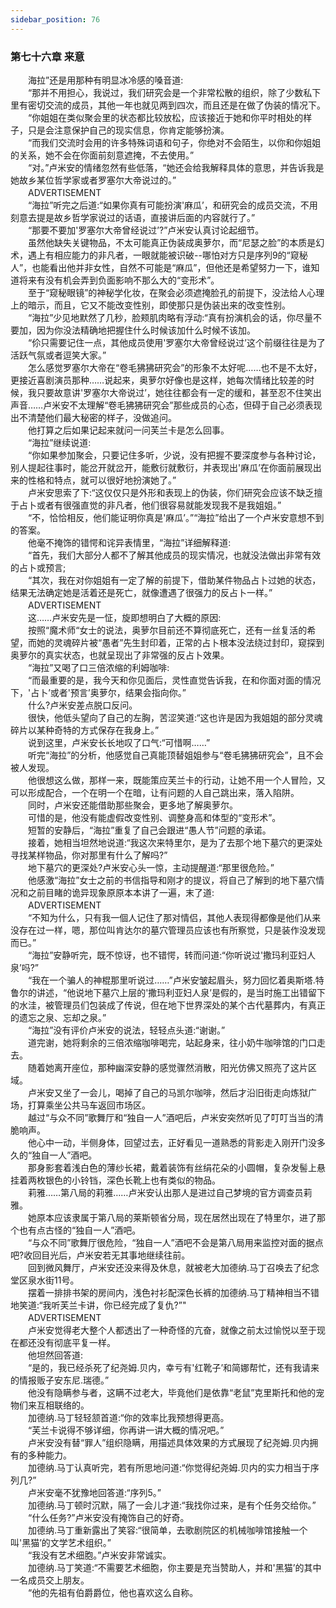 ```yaml
---
sidebar_position: 76
---
```

### 第七十六章 来意  


　　海拉”还是用那种有明显冰冷感的嗓音道:  
　　“那并不用担心，我说过，我们研究会是一个非常松散的组织，除了少数私下里有密切交流的成员，其他一年也就见两到四次，而且还是在做了伪装的情况下。  
　　“你姐姐在类似聚会里的状态都比较放松，应该接近于她和你平时相处的样子，只是会注意保护自己的现实信息，你肯定能够扮演。  
　　“而我们交流时会用的许多特殊词语和句子，你绝对不会陌生，以你和你姐姐的关系，她不会在你面前刻意遮掩，不去使用。”  
　　“对。”卢米安的情绪忽然有些低落，“她还会给我解释具体的意思，并告诉我是她故乡某位哲学家或者罗塞尔大帝说过的。”  
　　ADVERTISEMENT  
　　“海拉”听完之后道:“如果你真有可能扮演'麻瓜’，和研究会的成员交流，不用刻意去提是故乡哲学家说过的话语，直接讲后面的内容就行了。”  
　　“那要不要加'罗塞尔大帝曾经说过’?”卢米安认真讨论起细节。  
　　虽然他缺失关键物品，不太可能真正伪装成奥萝尔，而“尼瑟之脸”的本质是幻术，遇上有相应能力的非凡者，一眼就能被识破--哪怕对方只是序列9的“窥秘人”，也能看出他并非女性，自然不可能是“麻瓜”，但他还是希望努力一下，谁知道将来有没有机会弄到负面影响不那么大的“变形术”。  
　　至于“窥秘眼镜”的神秘学化妆，在聚会必须遮掩脸孔的前提下，没法给人心理上的暗示，而且，它又不能改变性别，即使那只是伪装出来的改变性别。  
　　“海拉”少见地默然了几秒，脸颊肌肉略有浮动:“真有扮演机会的话，你尽量不要加，因为你没法精确地把握住什么时候该加什么时候不该加。  
　　“伱只需要记住一点，其他成员使用'罗塞尔大帝曾经说过’这个前缀往往是为了活跃气氛或者逗笑大家。”  
　　怎么感觉罗塞尔大帝在“卷毛狒狒研究会”的形象不太好呢……也不是不太好，更接近喜剧演员那种……说起来，奥萝尔好像也是这样，她每次情绪比较差的时候，我只要故意讲'罗塞尔大帝说过’，她往往都会有一定的缓和，甚至忍不住笑出声音……卢米安不太理解“卷毛狒狒研究会”那些成员的心态，但碍于自己必须表现出不清楚他们最大秘密的样子，没做追问。  
　　他打算之后如果记起来就问一问芙兰卡是怎么回事。  
　　“海拉”继续说道:  
　　“你如果参加聚会，只要记住多听，少说，没有把握不要深度参与各种讨论，别人提起往事时，能岔开就岔开，能敷衍就敷衍，并表现出'麻瓜’在你面前展现出来的性格和特点，就可以很好地扮演她了。”  
　　卢米安思索了下:“这仅仅只是外形和表现上的伪装，你们研究会应该不缺乏擅于占卜或者有很强直觉的非凡者，他们很容易就能发现我不是我姐姐。”  
　　“不，恰恰相反，他们能证明你真是'麻瓜’。”“海拉”给出了一个卢米安意想不到的答案。  
　　他毫不掩饰的错愕和诧异表情里，“海拉”详细解释道:  
　　“首先，我们大部分人都不了解其他成员的现实情况，也就没法做出非常有效的占卜或预言;  
　　“其次，我在对你姐姐有一定了解的前提下，借助某件物品占卜过她的状态，结果无法确定她是活着还是死亡，就像遭遇了很强力的反占卜一样。”  
　　ADVERTISEMENT  
　　这……卢米安先是一怔，旋即想明白了大概的原因:  
　　按照“魔术师“女士的说法，奥萝尔目前还不算彻底死亡，还有一丝复活的希望，而她的灵魂碎片被“愚者”先生封印着，正常的占卜根本没法绕过封印，窥探到奥萝尔的真实状态，也就呈现出了非常强的反占卜效果。  
　　“海拉”又喝了口三倍浓缩的利姆咖啡:  
　　“而最重要的是，我今天和你见面后，灵性直觉告诉我，在和你面对面的情况下，'占卜’或者'预言’奥萝尔，结果会指向你。”  
　　什么?卢米安差点脱口反问。  
　　很快，他低头望向了自己的左胸，苦涩笑道:“这也许是因为我姐姐的部分灵魂碎片以某种奇特的方式保存在我身上。”  
　　说到这里，卢米安长长地叹了口气:“可惜啊……”  
　　听完“海拉”的分析，他感觉自己真能顶替姐姐参与“卷毛狒狒研究会”，且不会被人发现。  
　　他很想这么做，那样一来，既能策应芙兰卡的行动，让她不用一个人冒险，又可以形成配合，一个在明一个在暗，让有问题的人自己跳出来，落入陷阱。  
　　同时，卢米安还能借助那些聚会，更多地了解奥萝尔。  
　　可惜的是，他没有能虚假改变性别、调整身高和体型的“变形术”。  
　　短暂的安静后，“海拉”重复了自己会跟进“愚人节”问题的承诺。  
　　接着，她相当坦然地说道:“我这次来特里尔，是为了去那个地下墓穴的更深处寻找某样物品，你对那里有什么了解吗?”  
　　地下墓穴的更深处?卢米安心头一惊，主动提醒道:“那里很危险。”  
　　他感激“海拉”女士之前的书信指导和刚才的提议，将自己了解到的地下墓穴情况和之前目睹的诡异现象原原本本讲了一遍，末了道:  
　　ADVERTISEMENT  
　　“不知为什么，只有我一個人记住了那对情侣，其他人表现得都像是他们从来没存在过一样，嗯，那位叫肯达尔的墓穴管理员应该也有所察觉，只是装作没发现而已。”  
　　“海拉”安静听完，既不惊讶，也不错愕，转而问道:“你听说过'撒玛利亚妇人泉’吗?”  
　　“我在一个骗人的神棍那里听说过……”卢米安皱起眉头，努力回忆着奥斯塔.特鲁尔的讲述，“他说地下墓穴上层的'撒玛利亚妇人泉’是假的，是当时施工出错留下的水洼，被管理员们包装成了传说，但在地下世界深处的某个古代墓葬内，有真正的遗忘之泉、忘却之泉。”  
　　“海拉”没有评价卢米安的说法，轻轻点头道:“谢谢。”  
　　道完谢，她将剩余的三倍浓缩咖啡喝完，站起身来，往小奶牛咖啡馆的门口走去。  
　　随着她离开座位，那种幽深安静的感觉骤然消散，阳光仿佛又照亮了这片区域。  
　　卢米安又坐了一会儿，喝掉了自己的马凯尔咖啡，然后才沿旧街走向炼狱广场，打算乘坐公共马车返回市场区。  
　　越过“与众不同”歌舞厅和“独自一人”酒吧后，卢米安突然听见了叮叮当当的清脆响声。  
　　他心中一动，半侧身体，回望过去，正好看见一道熟悉的背影走入刚开门没多久的“独自一人”酒吧。  
　　那身影套着浅白色的薄纱长裙，戴着装饰有丝绢花朵的小圆帽，复杂发髻上悬挂着两枚银色的小铃铛，深色长靴上也有类似的物品。  
　　莉雅……第八局的莉雅……卢米安认出那人是进过自己梦境的官方调查员莉雅。  
　　她原本应该隶属于第八局的莱斯顿省分局，现在居然出现在了特里尔，进了那个也有点古怪的“独自一人”酒吧。  
　　“与众不同”歌舞厅很危险，“独自一人”酒吧不会是第八局用来监控对面的据点吧?收回目光后，卢米安若无其事地继续往前。  
　　回到微风舞厅，卢米安还没来得及休息，就被老大加德纳.马丁召唤去了纪念堂区泉水街11号。  
　　摆着一排排书架的房间内，浅色衬衫配深色长裤的加德纳.马丁精神相当不错地笑道:“我听芙兰卡讲，你已经完成了复仇?”"  
　　ADVERTISEMENT  
　　卢米安觉得老大整个人都透出了一种奇怪的亢奋，就像之前太过愉悦以至于现在都还没有彻底平复一样。  
　　他坦然回答道:  
　　“是的，我已经杀死了纪尧姆.贝内，幸亏有'红靴子’和简娜帮忙，还有我请来的情报贩子安东尼.瑞德。”  
　　他没有隐瞒参与者，这瞒不过老大，毕竟他们是依靠“老鼠”克里斯托和他的宠物们来互相联络的。  
　　加德纳.马丁轻轻颔首道:“你的效率比我预想得更高。  
　　“芙兰卡说得不够详细，你再讲一讲大概的情况吧。”  
　　卢米安没有替“罪人”组织隐瞒，用描述具体效果的方式展现了纪尧姆.贝内拥有的多种能力。  
　　加德纳.马丁认真听完，若有所思地问道:“你觉得纪尧姆.贝内的实力相当于序列几?”  
　　卢米安毫不犹豫地回答道:“序列5。”  
　　加德纳.马丁顿时沉默，隔了一会儿才道:“我找你过来，是有个任务交给你。”  
　　“什么任务?”卢米安没有掩饰自己的好奇。  
　　加德纳.马丁重新露出了笑容:“很简单，去歌剧院区的机械咖啡馆接触一个叫'黑猫’的文学艺术组织。”  
　　“我没有艺术细胞。”卢米安非常诚实。  
　　加德纳.马丁笑道:“不需要艺术细胞，你主要是充当赞助人，并和'黑猫’的其中一名成员交上朋友。  
　　“他的先祖有伯爵爵位，他也喜欢这么自称。  
